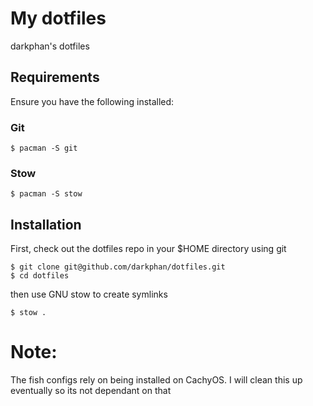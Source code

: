 # My dotfiles

darkphan's dotfiles

## Requirements

Ensure you have the following installed:

### Git

```
$ pacman -S git
```

### Stow

```
$ pacman -S stow 
```
## Installation

First, check out the dotfiles repo in your $HOME directory using git

```
$ git clone git@github.com/darkphan/dotfiles.git
$ cd dotfiles
```

then use GNU stow to create symlinks

```
$ stow .
```
# Note:

The fish configs rely on being installed on CachyOS. I will clean this up eventually so its not dependant on that
